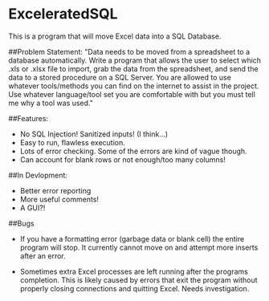 ExceleratedSQL
==============

This is a program that will move Excel data into a SQL Database. 

##Problem Statement:
"Data needs to be moved from a spreadsheet to a database automatically. Write a program that allows the user to select which .xls or .xlsx file to import, grab the data from the spreadsheet, and send the data to a stored procedure on a SQL Server. You are allowed to use whatever tools/methods you can find on the internet to assist in the project. Use whatever language/tool set you are comfortable with but you must tell me why a tool was used."
    
##Features:
- No SQL Injection! Sanitized inputs! (I think...)
- Easy to run, flawless execution.
- Lots of error checking. Some of the errors are kind of vague though. 
- Can account for blank rows or not enough/too many columns!

##In Devlopment:
- Better error reporting
- More useful comments!
- A GUI?!

##Bugs
- If you have a formatting error (garbage data or blank cell) the entire program will stop. It currently cannot move on and attempt more inserts after an error.

- Sometimes extra Excel processes are left running after the programs completion. This is likely caused by errors that exit the program without properly closing connections and quitting Excel. Needs investigation. 
